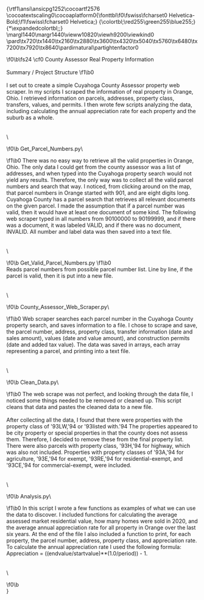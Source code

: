 {\rtf1\ansi\ansicpg1252\cocoartf2576
\cocoatextscaling0\cocoaplatform0{\fonttbl\f0\fswiss\fcharset0 Helvetica-Bold;\f1\fswiss\fcharset0 Helvetica;}
{\colortbl;\red255\green255\blue255;}
{\*\expandedcolortbl;;}
\margl1440\margr1440\vieww10820\viewh9200\viewkind0
\pard\tx720\tx1440\tx2160\tx2880\tx3600\tx4320\tx5040\tx5760\tx6480\tx7200\tx7920\tx8640\pardirnatural\partightenfactor0

\f0\b\fs24 \cf0 County Assessor Real Property Information\
\
Summary / Project Structure
\f1\b0 \
\
I set out to create a simple Cuyahoga County Assessor property web scraper.  In my scripts I scraped the information of real property in Orange, Ohio.  I retrieved information on parcels, addresses, property class, transfers, values, and permits.  I then wrote few scripts analyzing the data, including calculating the annual appreciation rate for each property and the suburb as a whole.  \
\
\
\

\f0\b Get_Parcel_Numbers.py\

\f1\b0 There was no easy way to retrieve all the valid properties in Orange, Ohio.  The only data I could get from the county assessor was a list of addresses, and when typed into the Cuyahoga property search would not yield any results.  Therefore, the only way was to collect all the valid parcel numbers and search that way.  I noticed, from clicking around on the map, that parcel numbers in Orange started with 901, and are eight digits long.  Cuyahoga County has a parcel search that retrieves all relevant documents on the given parcel.  I made the assumption that if a parcel number was valid, then it would have at least one document of some kind.  The following web scraper typed in all numbers from 90100000 to 90199999, and if there was a document, it was labeled VALID, and if there was no document, INVALID.  All number and label data was then saved into a text file.\
\
\
\

\f0\b Get_Valid_Parcel_Numbers.py
\f1\b0 \
Reads parcel numbers from possible parcel number list.  Line by line, if the parcel is valid, then it is put into a new file.\
\
\
\

\f0\b County_Assessor_Web_Scraper.py\

\f1\b0 Web scraper searches each parcel number in the Cuyahoga County property search, and saves information to a file.  I chose to scrape and save, the parcel number, address, property class, transfer information (date and sales amount), values (date and value amount), and construction permits (date and added tax value).  The data was saved in arrays, each array representing a parcel, and printing into a text file.\
\
\
\

\f0\b Clean_Data.py\

\f1\b0 The web scrape was not perfect, and looking through the data file, I noticed some things needed to be removed or cleaned up.  This script cleans that data and pastes the cleaned data to a new file.\
\
After collecting all the data, I found that there were properties with the property class of \'93LW,\'94 or \'93listed with.\'94  The properties appeared to be city property or special properties in that the county does not assess them.  Therefore, I decided to remove these from the final property list.  There were also parcels with property class, \'93H,\'94 for highway, which was also not included.  Properties with property classes of \'93A,\'94 for agriculture, \'93E,\'94 for exempt, \'93RE,\'94 for residential-exempt, and \'93CE,\'94 for commercial-exempt, were included.\
\
\
\

\f0\b Analysis.py\

\f1\b0 In this script I wrote a few functions as examples of what we can use the data to discover.  I included functions for calculating the average assessed market residential value, how many homes were sold in 2020, and the average annual appreciation rate for all property in Orange over the last six years.  At the end of the file I also included a function to print, for each property, the parcel number, address, property class, and appreciation rate.  To calculate the annual appreciation rate I used the following formula: Appreciation = ((endvalue/startvalue)**(1.0/period))  - 1.\
\
\
\

\f0\b \
}
